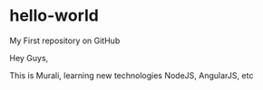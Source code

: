 # hello-world
My First repository on GitHub

Hey Guys,

This is Murali, learning new technologies NodeJS, AngularJS, etc
